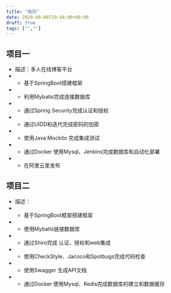 ```yaml
---
title: "简历"
date: 2020-09-08T19:44:00+08:00
draft: true
tags: ["",""]
---
```


## 项目一
- 描述：多人在线博客平台
- - 基于SpringBoot搭建框架
- - 利用Mybatis完成连接数据库
- - 通过Spring Security完成认证和授权
- - 通过UIDD和迭代完成密码的加密
- - 使用Java Mockito 完成集成测试
- - 通过Docker 使用Mysql、Jenkins完成数据库和自动化部署
- - 在阿里云里发布
## 项目二
- 描述：
- - 基于SpringBoot框架搭建框架
- - 使用Mybatis链接数据库
- - 通过Shiro完成 认证、授权和web集成
- - 使用CheckStyle、Jacoco和Spotbugs完成代码检查
- - 使用Swagger 生成API文档
- - 通过Docker 使用Mysql、Redis完成数据库的建立和数据缓存